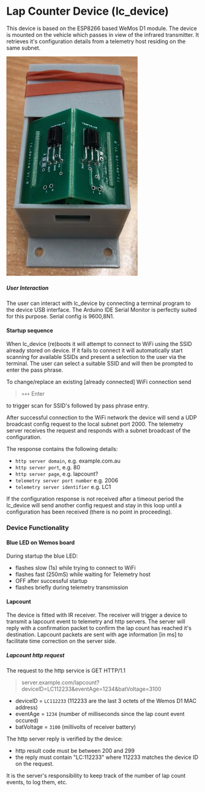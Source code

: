 # Lap Counter Device (lc_device)

This device is based on the ESP8266 based WeMos D1 module.
The device is mounted on the vehicle which passes in view of the infrared transmitter.
It retrieves it's configuration details from a telemetry host residing on the same subnet.

![Lap Counter Device](/lc_device/lc_device.jpg)

##### User Interaction
The user can interact with lc_device by connecting a terminal program to the
device USB interface. The Arduino IDE Serial Monitor is perfectly suited for
this purpose. Serial config is 9600,8N1.

#### Startup sequence
When lc_device (re)boots it will attempt to connect to WiFi using
the SSID already stored on device. If it fails to connect it will automatically start scanning for available SSIDs and present a selection to the user via the terminal. The user can select a suitable SSID and will then be prompted to enter the pass phrase.

To change/replace an existing [already connected] WiFi connection send 
> `+++` Enter

to trigger scan for SSID's followed by pass phrase entry. 

After successful connection to the WiFi network the device will send a UDP broadcast config request to the local subnet port 2000. The telemetry server receives the request and responds with a subnet broadcast of the configuration.

The response contains the following details:

- `http server domain`, e.g. example.com.au
- `http server port`, e.g. 80
- `http server page`, e.g. lapcount?
- `telemetry server port number` e.g. 2006
- `telemetry server identifier` e.g. LC1

If the configuration response is not received after a timeout period the
lc_device will send another config request and stay in this loop until
a configuration has been received (there is no point in proceeding).

### Device Functionality

#### Blue LED on Wemos board
During startup the blue LED:
- flashes slow (1s) while trying to connect to WiFi
- flashes fast (250mS) while waiting for Telemetry host
- OFF after successful startup
- flashes briefly during telemetry transmission

#### Lapcount
The device is fitted with IR receiver. The receiver will trigger a device to transmit a lapcount event to telemetry and http servers.
The server will reply with a confirmation packet to confirm the lap count has reached it's destination. Lapcount packets are sent with age information [in ms] to facilitate time correction on the server side.

##### Lapcount http request
The request to the http service is GET HTTP/1.1
> server.example.com/lapcount?deviceID=LC112233&eventAge=1234&batVoltage=3100

- deviceID = `LC112233` (112233 are the last 3 octets of the Wemos D1 MAC address)
- eventAge = `1234` (number of milliseconds since the lap count event occured)
- batVoltage = `3100` (millivolts of receiver battery)

The http server reply is verified by the device:

- http result code must be between 200 and 299
- the reply must contain "LC:112233" where 112233 matches the device ID on the request.

It is the server's responsibility to keep track of the number of lap count events, to log them, etc.  
